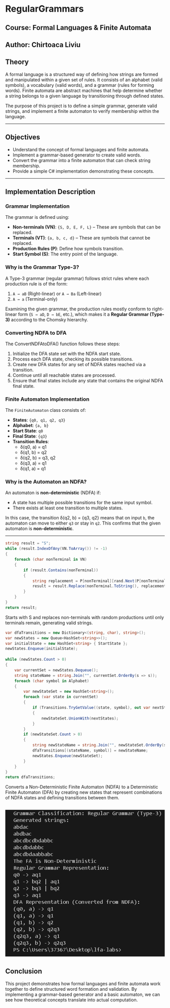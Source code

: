 # RegularGrammars

## Course: Formal Languages & Finite Automata  
## Author: Chirtoaca Liviu  

## Theory  
A formal language is a structured way of defining how strings are formed and manipulated within a given set of rules. It consists of an alphabet (valid symbols), a vocabulary (valid words), and a grammar (rules for forming words). Finite automata are abstract machines that help determine whether a string belongs to a given language by transitioning through defined states.  

The purpose of this project is to define a simple grammar, generate valid strings, and implement a finite automaton to verify membership within the language.  

---

## Objectives  
- Understand the concept of formal languages and finite automata.  
- Implement a grammar-based generator to create valid words.  
- Convert the grammar into a finite automaton that can check string membership.  
- Provide a simple C# implementation demonstrating these concepts.  

---

## Implementation Description  

### Grammar Implementation  
The grammar is defined using:  
- **Non-terminals (VN)**: `{S, D, E, F, L}` – These are symbols that can be replaced.  
- **Terminals (VT)**: `{a, b, c, d}` – These are symbols that cannot be replaced.  
- **Production Rules (P)**: Define how symbols transition.  
- **Start Symbol (S)**: The entry point of the language.  

### Why is the Grammar Type-3?  
A Type-3 grammar (regular grammar) follows strict rules where each production rule is of the form:  
1. `A → aB` (Right-linear) or `A → Ba` (Left-linear)  
2. `A → a` (Terminal-only)  

Examining the given grammar, the production rules mostly conform to right-linear form (`S → aD`, `D → bE`, etc.), which makes it a **Regular Grammar (Type-3)** according to the Chomsky hierarchy.  

### Converting NDFA to DFA
The ConvertNDFAtoDFA() function follows these steps:
1. Initialize the DFA state set with the NDFA start state.
2. Process each DFA state, checking its possible transitions.
3. Create new DFA states for any set of NDFA states reached via a transition.
4. Continue until all reachable states are processed.
5. Ensure that final states include any state that contains the original NDFA final state.

### Finite Automaton Implementation  
The `FiniteAutomaton` class consists of:  
- **States**: `{q0, q1, q2, q3}`  
- **Alphabet**: `{a, b}`  
- **Start State**: `q0`  
- **Final State**: `{q3}`  
- **Transition Rules**:  
  - δ(q0, a) = q1  
  - δ(q1, b) = q2  
  - δ(q2, b) = q3, q2  
  - δ(q3, a) = q1  
  - δ(q1, a) = q1  

### Why is the Automaton an NDFA?  
An automaton is **non-deterministic** (NDFA) if:  
- A state has multiple possible transitions for the same input symbol.  
- There exists at least one transition to multiple states.  
  
In this case, the transition δ(q2, b) = {q3, q2} means that on input `b`, the automaton can move to either `q3` or stay in `q2`. This confirms that the given automaton is **non-deterministic**.  

---
```c#
string result = "S";
while (result.IndexOfAny(VN.ToArray()) != -1)
{
    foreach (char nonTerminal in VN)
    {
        if (result.Contains(nonTerminal))
        {
            string replacement = P[nonTerminal][rand.Next(P[nonTerminal].Count)];
            result = result.Replace(nonTerminal.ToString(), replacement);
        }
    }
}
return result;
```
Starts with S and replaces non-terminals with random productions until only terminals remain, generating valid strings.

```csharp
var dfaTransitions = new Dictionary<(string, char), string>();
var newStates = new Queue<HashSet<string>>();
var initialState = new HashSet<string> { StartState };
newStates.Enqueue(initialState);

while (newStates.Count > 0)
{
    var currentSet = newStates.Dequeue();
    string stateName = string.Join("", currentSet.OrderBy(s => s));
    foreach (char symbol in Alphabet)
    {
        var newStateSet = new HashSet<string>();
        foreach (var state in currentSet)
        {
            if (Transitions.TryGetValue((state, symbol), out var nextStates))
            {
                newStateSet.UnionWith(nextStates);
            }
        }
        if (newStateSet.Count > 0)
        {
            string newStateName = string.Join("", newStateSet.OrderBy(s => s));
            dfaTransitions[(stateName, symbol)] = newStateName;
            newStates.Enqueue(newStateSet);
        }
    }
}
return dfaTransitions;
```
Converts a Non-Deterministic Finite Automaton (NDFA) to a Deterministic Finite Automaton (DFA) by creating new states that represent combinations of NDFA states and defining transitions between them.




![Console results](/Images/Console2.png)
---

## Conclusion  
This project demonstrates how formal languages and finite automata work together to define structured word formation and validation. By implementing a grammar-based generator and a basic automaton, we can see how theoretical concepts translate into actual computation.
